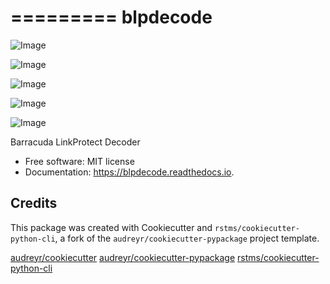=========
blpdecode
=========


![Image](https://img.shields.io/github/license/rstms/blpdecode)

![Image](https://img.shields.io/pypi/v/blpdecode.svg)


![Image](https://circleci.com/gh/rstms/blpdecode/tree/master.svg?style=shield)

![Image](https://readthedocs.org/projects/blpdecode/badge/?version=latest)

![Image](https://pyup.io/repos/github/rstms/blpdecode/shield.svg)

Barracuda LinkProtect Decoder


* Free software: MIT license
* Documentation: https://blpdecode.readthedocs.io.



Credits
-------

This package was created with Cookiecutter and `rstms/cookiecutter-python-cli`, a fork of the `audreyr/cookiecutter-pypackage` project template.

[audreyr/cookiecutter](https://github.com/audreyr/cookiecutter)
[audreyr/cookiecutter-pypackage](https://github.com/audreyr/cookiecutter-pypackage)
[rstms/cookiecutter-python-cli](https://github.com/rstms/cookiecutter-python-cli)
